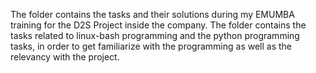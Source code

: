 The folder contains the tasks and their solutions during my EMUMBA training for the D2S Project inside the company. The folder contains the tasks related to linux-bash programming and the python programming tasks, in order to get familiarize with the programming as well as the relevancy with the project.
